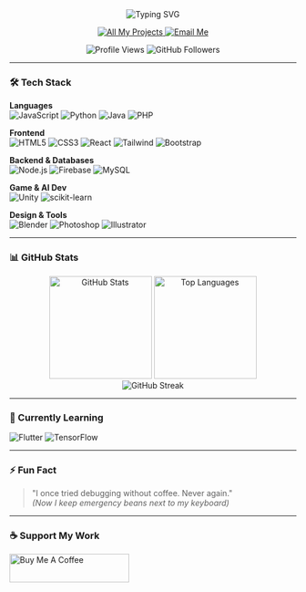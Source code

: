 <div align="center">
  <img src="https://readme-typing-svg.demolab.com?font=Fira+Code&weight=600&size=28&duration=2000&pause=500&color=58A6FF&center=true&vCenter=true&width=500&lines=Hi+%F0%9F%91%8B%2C+I'm+Gavriell+Pangan;Aspiring+Software+Developer;AI+%7C+Web+%7C+Game+Dev+Enthusiast" alt="Typing SVG" />
  
  <p align="center">
    <a href="https://github.com/L3V1TH5N?tab=repositories">
      <img alt="All My Projects" src="https://img.shields.io/badge/-Explore_My_Work-58A6FF?style=for-the-badge&logo=github&logoColor=white" />
    </a>
    <a href="mailto:gavriell.pangann@gmail.com">
      <img alt="Email Me" src="https://img.shields.io/badge/-Contact_Me-EA4335?style=for-the-badge&logo=gmail&logoColor=white" />
    </a>
  </p>
  
  <img src="https://komarev.com/ghpvc/?username=l3v1th5n&label=Profile+Views&color=58A6FF&style=flat" alt="Profile Views" /> 
  <img src="https://img.shields.io/github/followers/L3V1TH5N?label=Followers&style=social" alt="GitHub Followers" />
</div>

---

### 🛠️ Tech Stack

**Languages**  
![JavaScript](https://img.shields.io/badge/-JavaScript-F7DF1E?logo=javascript&logoColor=black)
![Python](https://img.shields.io/badge/-Python-3776AB?logo=python&logoColor=white)
![Java](https://img.shields.io/badge/-Java-007396?logo=java&logoColor=white)
![PHP](https://img.shields.io/badge/-PHP-777BB4?logo=php&logoColor=white)

**Frontend**  
![HTML5](https://img.shields.io/badge/-HTML5-E34F26?logo=html5&logoColor=white)
![CSS3](https://img.shields.io/badge/-CSS3-1572B6?logo=css3&logoColor=white)
![React](https://img.shields.io/badge/-React-61DAFB?logo=react&logoColor=black)
![Tailwind](https://img.shields.io/badge/-Tailwind-06B6D4?logo=tailwindcss&logoColor=white)
![Bootstrap](https://img.shields.io/badge/-Bootstrap-7952B3?logo=bootstrap&logoColor=white)

**Backend & Databases**  
![Node.js](https://img.shields.io/badge/-Node.js-339933?logo=node.js&logoColor=white)
![Firebase](https://img.shields.io/badge/-Firebase-FFCA28?logo=firebase&logoColor=black)
![MySQL](https://img.shields.io/badge/-MySQL-4479A1?logo=mysql&logoColor=white)

**Game & AI Dev**  
![Unity](https://img.shields.io/badge/-Unity-FFFFFF?logo=unity&logoColor=black)
![scikit-learn](https://img.shields.io/badge/-scikit--learn-F7931E?logo=scikit-learn&logoColor=white)

**Design & Tools**  
![Blender](https://img.shields.io/badge/-Blender-F5792A?logo=blender&logoColor=white)
![Photoshop](https://img.shields.io/badge/-Photoshop-31A8FF?logo=adobephotoshop&logoColor=white)
![Illustrator](https://img.shields.io/badge/-Illustrator-FF9A00?logo=adobeillustrator&logoColor=white)

---

### 📊 GitHub Stats

<div align="center">
  <!-- Fixed stats with accurate service -->
  <img height="180em" src="https://github-profile-summary-cards.vercel.app/api/cards/stats?username=L3V1TH5N&theme=github_dark" alt="GitHub Stats" />
  <img height="180em" src="https://github-profile-summary-cards.vercel.app/api/cards/repos-per-language?username=L3V1TH5N&theme=github_dark&exclude=html" alt="Top Languages" />
</div>

<div align="center">
  <!-- More reliable streak stats -->
  <img src="https://streak-stats.demolab.com?user=L3V1TH5N&theme=github-dark&hide_border=true&date_format=j%20M%5B%20Y%5D" alt="GitHub Streak" />
</div>

---

### 🎯 Currently Learning
![Flutter](https://img.shields.io/badge/-Flutter-02569B?logo=flutter&logoColor=white)
![TensorFlow](https://img.shields.io/badge/-TensorFlow-FF6F00?logo=tensorflow&logoColor=white)

---

### ⚡ Fun Fact
> "I once tried debugging without coffee. Never again."  
> *(Now I keep emergency beans next to my keyboard)*

---

### ☕ Support My Work
<a href="https://www.buymeacoffee.com/gaavvv" target="_blank">
  <img src="https://cdn.buymeacoffee.com/buttons/v2/default-yellow.png" alt="Buy Me A Coffee" height="50" width="210">
</a>
